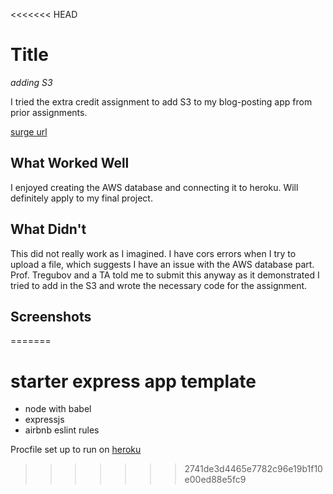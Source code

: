 <<<<<<< HEAD
# Title

*adding S3*

I tried the extra credit assignment to add S3 to my blog-posting app from prior assignments.

[surge url](http://mattschnell-cs52-ski-s3-cs52.surge.sh/)

## What Worked Well

I enjoyed creating the AWS database and connecting it to heroku. Will definitely apply to my final project.

## What Didn't

This did not really work as I imagined. I have cors errors when I try to upload a file, which suggests I have an issue with the AWS database part. Prof. Tregubov and a TA told me to submit this anyway as it demonstrated I tried to add in the S3 and wrote the necessary code for the assignment. 

## Screenshots
=======
# starter express app template

* node with babel
* expressjs
* airbnb eslint rules

Procfile set up to run on [heroku](https://devcenter.heroku.com/articles/getting-started-with-nodejs#deploy-the-app)
>>>>>>> 2741de3d4465e7782c96e19b1f10e00ed88e5fc9

